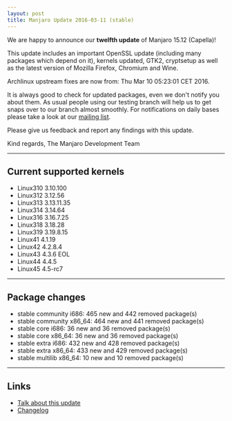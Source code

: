 ```yaml
---
layout: post
title: Manjaro Update 2016-03-11 (stable)
---
```


We are happy to announce our **twelfth update** of Manjaro 15.12 (Capella)!

This update includes an important OpenSSL update (including many packages which depend on it), kernels updated, GTK2, cryptsetup as well as the latest version of Mozilla Firefox, Chromium and Wine.

Archlinux upstream fixes are now from: Thu Mar 10 05:23:01 CET 2016.

It is always good to check for updated packages, even we don't notify you about them. As usual people using our testing branch will help us to get snaps over to our branch almost smoothly. For notifications on daily bases please take a look at our [mailing list](https://lists.manjaro.org/pipermail/manjaro-packages/).

Please give us feedback and report any findings with this update.

Kind regards,
The Manjaro Development Team

----

## Current supported kernels

* Linux310 3.10.100
* Linux312 3.12.56
* Linux313 3.13.11.35
* Linux314 3.14.64
* Linux316 3.16.7.25
* Linux318 3.18.28
* Linux319 3.19.8.15
* Linux41  4.1.19
* Linux42  4.2.8.4
* Linux43  4.3.6 EOL
* Linux44  4.4.5
* Linux45  4.5-rc7

----

## Package changes

* stable community i686:  465 new and 442 removed package(s)
* stable community x86_64:  464 new and 441 removed package(s)
* stable core i686:  36 new and 36 removed package(s)
* stable core x86_64:  36 new and 36 removed package(s)
* stable extra i686:  432 new and 428 removed package(s)
* stable extra x86_64:  433 new and 429 removed package(s)
* stable multilib x86_64:  10 new and 10 removed package(s)

----

## Links

* [Talk about this update](https://forum.manjaro.org/index.php?topic=32002.0)
* [Changelog](https://lists.manjaro.org/pipermail/manjaro-packages/Week-of-Mon-20160307/006341.html)

